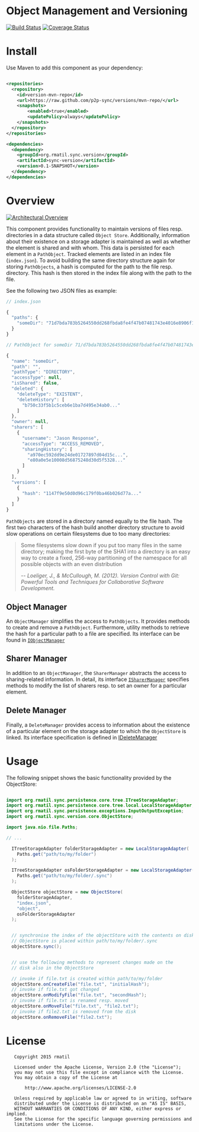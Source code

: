 # Object Management and Versioning
[![Build Status](https://travis-ci.org/p2p-sync/versions.svg?branch=master)](https://travis-ci.org/p2p-sync/versions)
[![Coverage Status](https://coveralls.io/repos/p2p-sync/versions/badge.svg?branch=master&service=github)](https://coveralls.io/github/p2p-sync/versions?branch=master)

# Install
Use Maven to add this component as your dependency:

```xml

<repositories>
  <repository>
    <id>version-mvn-repo</id>
    <url>https://raw.github.com/p2p-sync/versions/mvn-repo/</url>
    <snapshots>
        <enabled>true</enabled>
        <updatePolicy>always</updatePolicy>
    </snapshots>
  </repository>
</repositories>

<dependencies>
  <dependency>
    <groupId>org.rmatil.sync.version</groupId>
    <artifactId>sync-version</artifactId>
    <version>0.1-SNAPSHOT</version>
  </dependency>
</dependencies>

```

# Overview
[![Architectural Overview](https://cdn.rawgit.com/p2p-sync/versions/2d2192873c84878e28be3785f4433421452d6216/src/main/resources/img/architectural-overview.svg)](https://cdn.rawgit.com/p2p-sync/versions/2d2192873c84878e28be3785f4433421452d6216/src/main/resources/img/architectural-overview.svg)

This component provides functionality to maintain versions of files resp. directories in a data structure called
`Object Store`. Additionally, information about their existence on a storage adapter is maintained as well as 
whether the element is shared and with whom. This data is persisted for each element in a `PathObject`. 
Tracked elements are listed in an index file (`index.json`). To avoid building the same directory structure again for storing `PathObjects`, a hash is computed for the path to the file resp. directory. This hash is then stored in the index file along with the path to the file.


See the following two JSON files as example: 

```javascript
// index.json

{
  "paths": {
    "someDir": "71d7bda783b5264550dd268fbda8fe4f47b07481743e4016e8906f1c4b08187a"
  }
}

```

```javascript
// PathObject for someDir 71/d7bda783b5264550dd268fbda8fe4f47b07481743e4016e8906f1c4b08187a/71d7bda783b5264550dd268fbda8fe4f47b07481743e4016e8906f1c4b08187a.json

{
  "name": "someDir",
  "path": "",
  "pathType": "DIRECTORY",
  "accessType": null,
  "isShared": false,
  "deleted": {
    "deleteType": "EXISTENT",
    "deleteHistory": [
      "b750c33f5b1c5ceb6e1ba7d495e34ab0..."
    ]
  },
  "owner": null,
  "sharers": [
    {
      "username": "Jason Response",
      "accessType": "ACCESS_REMOVED",
      "sharingHistory": [
        "a970ec592dd9e24de01727897d04d15c...",
        "e80a0e5e10008d56875248d30d5f5328..."
      ]
    }
  ],
  "versions": [
    {
      "hash": "1147f9e50d0d96c179f0ba46b026d77a..."
    }
  ]
}

```

`PathObjects` are stored in a directory named equally to the file hash. The first two characters of the hash build another directory structure to avoid slow operations on certain filesystems due to too many directories:

> Some filesystems slow down if you put too many files in the same directory; making the first byte of the SHA1 into a directory is an easy way to create a fixed, 256-way partitioning of the namespace for all possible objects with an even distribution
>
> -- <cite>Loeliger, J., & McCullough, M. (2012). Version Control with Git: Powerful Tools and Techniques for Collaborative Software Development.</cite>

## Object Manager
An `ObjectManager` simplifies the access to `PathObjects`. It provides methods to create and remove a `PathObject`. 
Furthermore, utility methods to retrieve the hash for a particular path to a file are specified.
Its interface can be found in [`IObjectManager`](https://github.com/p2p-sync/versions/blob/master/src/main/java/org/rmatil/sync/version/api/IObjectManager.java)

## Sharer Manager
In addition to an `ObjectManager`, the `SharerManager` abstracts the access to sharing-related information. In detail, its
interface [`ISharerManager`](https://github.com/p2p-sync/versions/blob/master/src/main/java/org/rmatil/sync/version/api/ISharerManager.java) specifies methods to modify the list of sharers resp. to set an owner for a particular element.

## Delete Manager
Finally, a `DeleteManager` provides access to information about the existence of a particular element on the storage adapter
to which the `ObjectStore` is linked. Its interface specification is defined in [IDeleteManager](https://github.com/p2p-sync/versions/blob/master/src/main/java/org/rmatil/sync/version/api/IDeleteManager.java)

# Usage
The following snippet shows the basic functionality provided by the ObjectStore:

```java

import org.rmatil.sync.persistence.core.tree.ITreeStorageAdapter;
import org.rmatil.sync.persistence.core.tree.local.LocalStorageAdapter;
import org.rmatil.sync.persistence.exceptions.InputOutputException;
import org.rmatil.sync.version.core.ObjectStore;

import java.nio.file.Paths;

// ...

  ITreeStorageAdapter folderStorageAdapter = new LocalStorageAdapter(
    Paths.get("path/to/my/folder")
  );

  ITreeStorageAdapter osFolderStorageAdapter = new LocalStorageAdapter(
    Paths.get("path/to/my/folder/.sync")
  );

  ObjectStore objectStore = new ObjectStore(
    folderStorageAdapter,
    "index.json",
    "object",
    osFolderStorageAdapter
  );


  // synchronise the index of the objectStore with the contents on disk,
  // ObjectStore is placed within path/to/my/folder/.sync
  objectStore.sync();


  // use the following methods to represent changes made on the
  // disk also in the ObjectStore

  // invoke if file.txt is created within path/to/my/folder
  objectStore.onCreateFile("file.txt", "initialHash");
  // invoke if file.txt got changed
  objectStore.onModifyFile("file.txt", "secondHash");
  // invoke if file.txt is renamed resp. moved
  objectStore.onMoveFile("file.txt", "file2.txt");
  // invoke if file2.txt is removed from the disk
  objectStore.onRemoveFile("file2.txt");

```

# License

```
   Copyright 2015 rmatil

   Licensed under the Apache License, Version 2.0 (the "License");
   you may not use this file except in compliance with the License.
   You may obtain a copy of the License at

       http://www.apache.org/licenses/LICENSE-2.0

   Unless required by applicable law or agreed to in writing, software
   distributed under the License is distributed on an "AS IS" BASIS,
   WITHOUT WARRANTIES OR CONDITIONS OF ANY KIND, either express or implied.
   See the License for the specific language governing permissions and
   limitations under the License.

```
